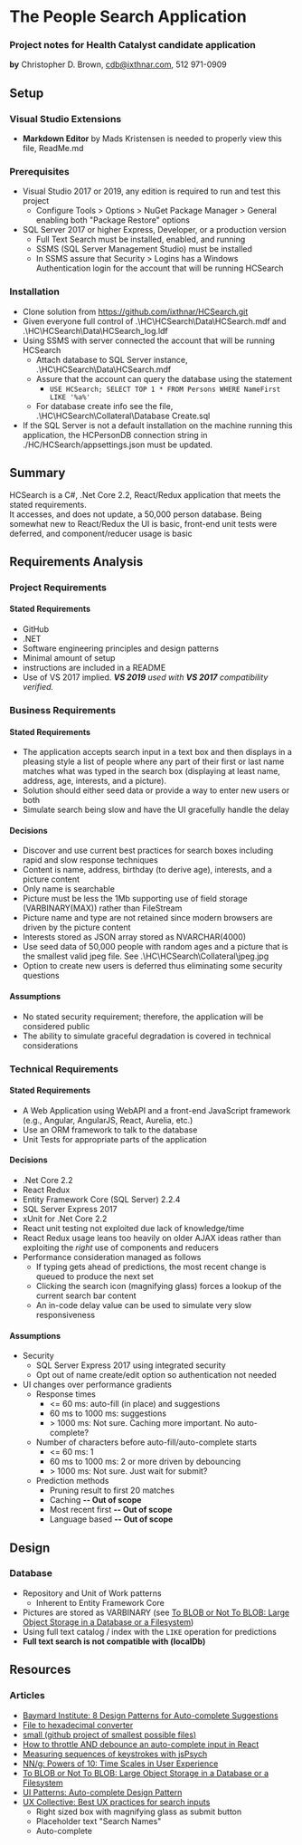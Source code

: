 ﻿# The People Search Application
### Project notes for Health Catalyst candidate application
**by** Christopher D. Brown, cdb@ixthnar.com, 512 971-0909

## Setup
### Visual Studio Extensions
* __Markdown Editor__ by Mads Kristensen is needed to properly view this file, ReadMe.md
### Prerequisites
* Visual Studio 2017 or 2019, any edition is required to run and test this project
  * Configure Tools > Options > NuGet Package Manager > General enabling both "Package Restore" options
* SQL Server 2017 or higher Express, Developer, or a production version 
  * Full Text Search must be installed, enabled, and running
  * SSMS (SQL Server Management Studio) must be installed
  * In SSMS assure that Security > Logins has a Windows Authentication login for the account that will be running HCSearch
### Installation
* Clone solution from https://github.com/ixthnar/HCSearch.git
* Given everyone full control of .\HC\HCSearch\Data\HCSearch.mdf and .\HC\HCSearch\Data\HCSearch_log.ldf
* Using SSMS with server connected the account that will be running HCSearch
  * Attach database to SQL Server instance, .\HC\HCSearch\Data\HCSearch.mdf
  * Assure that the account can query the database using the statement
    * `USE HCSearch; SELECT TOP 1 * FROM Persons WHERE NameFirst LIKE '%a%'`
  * For database create info see the file, .\HC\HCSearch\Collateral\Database Create.sql
* If the SQL Server is not a default installation on the machine running this application,
 the HCPersonDB connection string in ./HC/HCSearch/appsettings.json must be updated.

## Summary
HCSearch is a C#, .Net Core 2.2, React/Redux application that meets the stated requirements.  
It accesses, and does not update, a 50,000 person database.  Being somewhat new to React/Redux 
the UI is basic, front-end unit tests were deferred, and component/reducer usage is basic

## Requirements Analysis 
### Project Requirements
#### Stated Requirements
* GitHub
* .NET
* Software engineering principles and design patterns
* Minimal amount of setup
* instructions are included in a README
* Use of VS 2017 implied.  _**VS 2019** used with **VS 2017** compatibility verified._
### Business Requirements
#### Stated Requirements
* The application accepts search input in a text box and then displays in a 
pleasing style a list of people where any part of their first or last name 
matches what was typed in the search box (displaying at least name, address, 
age, interests, and a picture). 
* Solution should either seed data or provide a way to enter new users or both
* Simulate search being slow and have the UI gracefully handle the delay
#### Decisions
* Discover and use current best practices for search boxes including rapid and 
slow response techniques
* Content is name, address, birthday (to derive age), interests, and a picture content
* Only name is searchable
* Picture must be less the 1Mb supporting use of field storage (VARBINARY(MAX)) rather than FileStream
* Picture name and type are not retained since modern browsers are driven by the picture content
* Interests stored as JSON array stored as NVARCHAR(4000)
* Use seed data of 50,000 people with random ages and a picture that is the smallest valid jpeg file.
 See .\HC\HCSearch\Collateral\jpeg.jpg
* Option to create new users is deferred thus eliminating some security questions
#### Assumptions
* No stated security requirement; therefore, the application will be considered public
* The ability to simulate graceful degradation is covered in technical considerations
### Technical Requirements
#### Stated Requirements
* A Web Application using WebAPI and a front-end JavaScript framework (e.g., Angular, AngularJS, React, Aurelia, etc.) 
* Use an ORM framework to talk to the database
* Unit Tests for appropriate parts of the application 
#### Decisions
* .Net Core 2.2
* React Redux
* Entity Framework Core (SQL Server) 2.2.4 
* SQL Server Express 2017
* xUnit for .Net Core 2.2
* React unit testing not exploited due lack of knowledge/time
* React Redux usage leans too heavily on older AJAX ideas rather 
than exploiting the *right* use of components and reducers
* Performance consideration managed as follows
  * If typing gets ahead of predictions, the most recent change is queued to produce the next set
  * Clicking the search icon (magnifying glass) forces a lookup of the current search bar content
  * An in-code delay value can be used to simulate very slow responsiveness
#### Assumptions
* Security
  * SQL Server Express 2017 using integrated security
  * Opt out of name create/edit option so authentication not needed
* UI changes over performance gradients
  * Response times
    * \<= 60 ms: auto-fill (in place) and suggestions
    * 60 ms to 1000 ms: suggestions
    * \> 1000 ms: Not sure. Caching more important. No auto-complete?
  * Number of characters before auto-fill/auto-complete starts
    * \<= 60 ms: 1
    * 60 ms to 1000 ms: 2 or more driven by debouncing
    * \> 1000 ms: Not sure. Just wait for submit?
  * Prediction methods
    * Pruning result to first 20 matches
    * Caching **-- Out of scope**
    * Most recent first **-- Out of scope**
    * Language based **-- Out of scope**

## Design
### Database
* Repository and Unit of Work patterns
  * Inherent to Entity Framework Core
* Pictures are stored as VARBINARY (see [To BLOB or Not To BLOB: Large Object Storage in a Database or a Filesystem](https://www.microsoft.com/en-us/research/publication/to-blob-or-not-to-blob-large-object-storage-in-a-database-or-a-filesystem/?from=http%3A%2F%2Fresearch.microsoft.com%2Fapps%2Fpubs%2Fdefault.aspx%3Fid%3D64525))
* Using full text catalog / index with the `LIKE` operation for predictions
* __Full text search is not compatible with (localDb)__

## Resources
### Articles
* [Baymard Institute: 8 Design Patterns for Auto-complete Suggestions](https://baymard.com/blog/autocomplete-design)
* [File to hexadecimal converter](https://tomeko.net/online_tools/file_to_hex.php?lang=en)
* [small (github project of smallest possible files)](https://github.com/mathiasbynens/small/blob/master/jpeg.jpg)
* [How to throttle AND debounce an auto-complete input in React](https://www.peterbe.com/plog/how-to-throttle-and-debounce-an-autocomplete-input-in-react)
* [Measuring sequences of keystrokes with jsPsych](https://link.springer.com/article/10.3758/s13428-016-0776-3)
* [NN/g: Powers of 10: Time Scales in User Experience](https://www.nngroup.com/articles/powers-of-10-time-scales-in-ux/)
* [To BLOB or Not To BLOB: Large Object Storage in a Database or a Filesystem](https://www.microsoft.com/en-us/research/publication/to-blob-or-not-to-blob-large-object-storage-in-a-database-or-a-filesystem/?from=http%3A%2F%2Fresearch.microsoft.com%2Fapps%2Fpubs%2Fdefault.aspx%3Fid%3D64525)
* [UI Patterns: Auto-complete Design Pattern](http://ui-patterns.com/patterns/Autocomplete)
* [UX Collective: Best UX practices for search inputs](https://uxdesign.cc/best-ux-practices-for-search-inputs-c44dba565448)
  * Right sized box with magnifying glass as submit button
  * Placeholder text "Search Names"
  * Auto-complete
